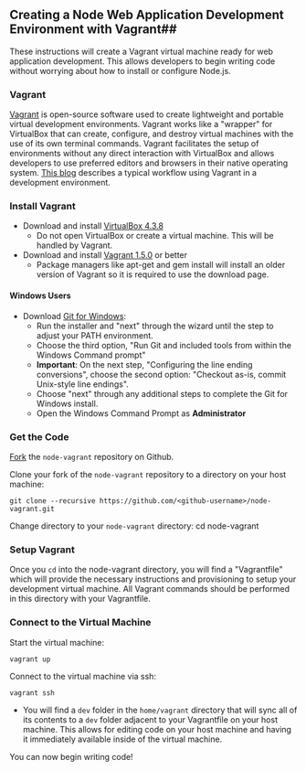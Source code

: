 ## Creating a Node Web Application Development Environment with Vagrant##

These instructions will create a Vagrant virtual machine ready for web application development.
This allows developers to begin writing code without worrying about how to install or configure Node.js.

### Vagrant ###

[Vagrant](http://docs.vagrantup.com/v2/why-vagrant/index.html) is open-source software used to create lightweight and portable virtual development environments. Vagrant works like a "wrapper" for VirtualBox that can create, configure, and destroy virtual machines with the use of its own terminal commands. Vagrant facilitates the setup of environments without any direct interaction with VirtualBox and allows developers to use preferred editors and browsers in their native operating system. [This blog](http://mitchellh.com/the-tao-of-vagrant) describes a typical workflow using Vagrant in a development environment.

###  Install Vagrant ###

- Download and install [VirtualBox 4.3.8](https://www.virtualbox.org/wiki/Download_Old_Builds_4_3)
  - Do not open VirtualBox or create a virtual machine. This will be handled by Vagrant.
- Download and install [Vagrant 1.5.0](http://www.vagrantup.com/downloads.html) or better
  - Package managers like apt-get and gem install will install an older version of Vagrant so it is required to use the download page.

#### Windows Users ####

- Download [Git for Windows](http://msysgit.github.io/):
  - Run the installer and "next" through the wizard until the step to adjust your PATH environment.
  - Choose the third option, "Run Git and included tools from within the Windows Command prompt"
  - **Important**: On the next step, "Configuring the line ending conversions", choose the second option:       "Checkout as-is, commit Unix-style line endings".
  - Choose "next" through any additional steps to complete the Git for Windows install.
  - Open the Windows Command Prompt as **Administrator**

### Get the Code 

[Fork](http://github.com/lynnaloo/node-vagrant) the `node-vagrant` repository on Github.

Clone your fork of the `node-vagrant` repository to a directory on your host machine:

    git clone --recursive https://github.com/<github-username>/node-vagrant.git

Change directory to your `node-vagrant` directory:
    cd node-vagrant

### Setup Vagrant ###

Once you `cd` into the node-vagrant directory, you will find a "Vagrantfile" which will provide
the necessary instructions and provisioning to setup your development virtual machine. All Vagrant commands
should be performed in this directory with your Vagrantfile.

### Connect to the Virtual Machine ###

Start the virtual machine:

    vagrant up

Connect to the virtual machine via ssh:

    vagrant ssh

- You will find a `dev` folder in the `home/vagrant` directory that will sync all of its contents
  to a `dev` folder adjacent to your Vagrantfile on your host machine. This allows for editing code
  on your host machine and having it immediately available inside of the virtual machine.

You can now begin writing code!
